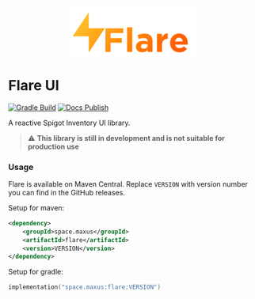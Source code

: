 <!--suppress HtmlDeprecatedAttribute -->
<p align="center">
    <img src="./images/logo.svg" alt="Flare Logo" width="50%"/>
</p>

# Flare UI

[![Gradle Build](https://github.com/Maxuss/Flare/actions/workflows/gradle-build.yml/badge.svg)](https://github.com/Maxuss/Flare/actions/workflows/gradle-build.yml)
[![Docs Publish](https://github.com/Maxuss/Flare/actions/workflows/docs.yml/badge.svg)](https://github.com/Maxuss/Flare/actions/workflows/docs.yml)

A reactive Spigot Inventory UI library.

> :warning: **This library is still in development and is not suitable for production use**

### Usage

Flare is available on Maven Central. Replace `VERSION` with version number
you can find in the GitHub releases.

Setup for maven:
```xml
<dependency>
    <groupId>space.maxus</groupId>
    <artifactId>flare</artifactId>
    <version>VERSION</version>
</dependency>
```

Setup for gradle:

```kt
implementation("space.maxus:flare:VERSION")
```